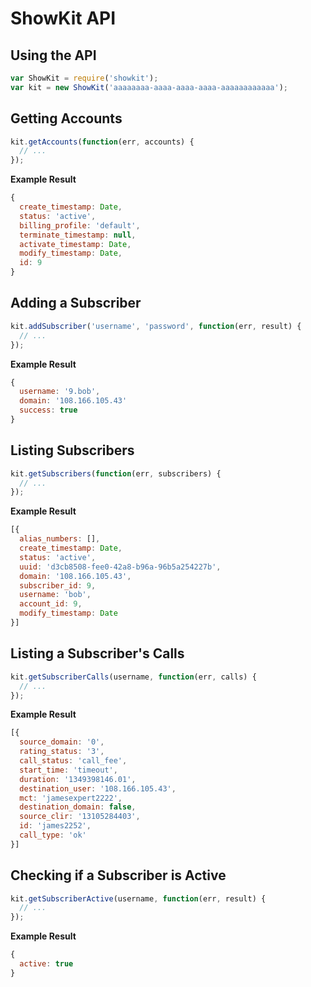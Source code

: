 # ShowKit API

## Using the API

```js
var ShowKit = require('showkit');
var kit = new ShowKit('aaaaaaaa-aaaa-aaaa-aaaa-aaaaaaaaaaaa');
```

## Getting Accounts

```js
kit.getAccounts(function(err, accounts) {
  // ...
});
```

__Example Result__

```js
{
  create_timestamp: Date,
  status: 'active',
  billing_profile: 'default',
  terminate_timestamp: null,
  activate_timestamp: Date,
  modify_timestamp: Date,
  id: 9
}
```

## Adding a Subscriber

```js
kit.addSubscriber('username', 'password', function(err, result) {
  // ...
});
```

__Example Result__

```js
{
  username: '9.bob',
  domain: '108.166.105.43'
  success: true
}
```

## Listing Subscribers

```js
kit.getSubscribers(function(err, subscribers) {
  // ...
});
```

__Example Result__

```js
[{
  alias_numbers: [],
  create_timestamp: Date,
  status: 'active',
  uuid: 'd3cb8508-fee0-42a8-b96a-96b5a254227b',
  domain: '108.166.105.43',
  subscriber_id: 9,
  username: 'bob',
  account_id: 9,
  modify_timestamp: Date
}]
```

## Listing a Subscriber's Calls

```js
kit.getSubscriberCalls(username, function(err, calls) {
  // ...
});
```

__Example Result__

```js
[{
  source_domain: '0',
  rating_status: '3',
  call_status: 'call_fee',
  start_time: 'timeout',
  duration: '1349398146.01',
  destination_user: '108.166.105.43',
  mct: 'jamesexpert2222',
  destination_domain: false,
  source_clir: '13105284403',
  id: 'james2252',
  call_type: 'ok'
}]
```

## Checking if a Subscriber is Active

```js
kit.getSubscriberActive(username, function(err, result) {
  // ...
});
```

__Example Result__

```js
{
  active: true
}
```

